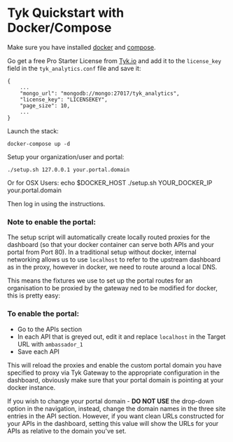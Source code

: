 # Tyk Quickstart with Docker/Compose

Make sure you have installed [docker](https://docs.docker.com/installation/) and [compose](https://docs.docker.com/compose/install/).

Go get a free Pro Starter License from [Tyk.io](https://tyk.io/tyk-professional-licenses/) and add it to the `license_key` field in the `tyk_analytics.conf` file and save it:

	{
	    ...
	    "mongo_url": "mongodb://mongo:27017/tyk_analytics",
	    "license_key": "LICENSEKEY",
	    "page_size": 10,
	    ...
	}

Launch the stack:
    
    docker-compose up -d

Setup your organization/user and portal:

    ./setup.sh 127.0.0.1 your.portal.domain

Or for OSX Users:
	echo $DOCKER_HOST
	./setup.sh YOUR_DOCKER_IP your.portal.domain

Then log in using the instructions.

### Note to enable the portal:

The setup script will automatically create locally routed proxies for the dashboard (so that your docker container can serve both APIs and your portal from Port 80). In a traditional setup without docker, internal networking allows us to use `localhost` to refer to the upstream dashboard as in the proxy, however in docker, we need to route around a local DNS.

This means the fixtures we use to set up the portal routes for an organisation to be proxied by the gateway ned to be modified for docker, this is pretty easy:

### To enable the portal:

- Go to the APIs section
- In each API that is greyed out, edit it and replace `localhost` in the Target URL with `ambassador_1`
- Save each API

This will reload the proxies and enable the custom portal domain you have specified to proxy via Tyk Gateway to the appropriate configuration in the dashboard, obviously make sure that your portal domain is pointing at your docker instance.

If you wish to change your portal domain - **DO NOT USE** the drop-down option in the navigation, instead, change the domain names in the three site entries in the API section. However, if you want clean URLs constructed for your APIs in the dashboard, setting this value will show the URLs for your APIs as relative to the domain you've set.
